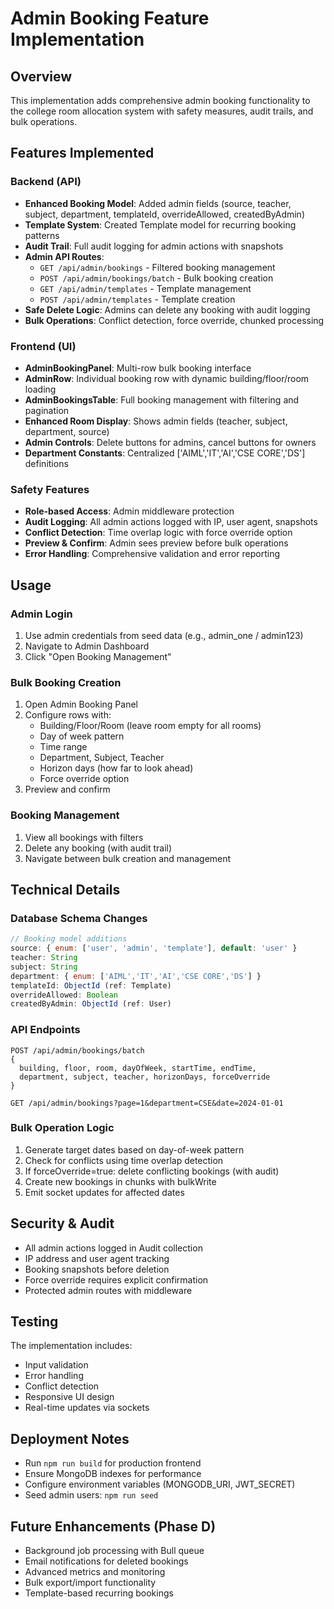 # Admin Booking Feature Implementation

## Overview
This implementation adds comprehensive admin booking functionality to the college room allocation system with safety measures, audit trails, and bulk operations.

## Features Implemented

### Backend (API)
- **Enhanced Booking Model**: Added admin fields (source, teacher, subject, department, templateId, overrideAllowed, createdByAdmin)
- **Template System**: Created Template model for recurring booking patterns
- **Audit Trail**: Full audit logging for admin actions with snapshots
- **Admin API Routes**:
  - `GET /api/admin/bookings` - Filtered booking management
  - `POST /api/admin/bookings/batch` - Bulk booking creation
  - `GET /api/admin/templates` - Template management
  - `POST /api/admin/templates` - Template creation
- **Safe Delete Logic**: Admins can delete any booking with audit logging
- **Bulk Operations**: Conflict detection, force override, chunked processing

### Frontend (UI)
- **AdminBookingPanel**: Multi-row bulk booking interface
- **AdminRow**: Individual booking row with dynamic building/floor/room loading
- **AdminBookingsTable**: Full booking management with filtering and pagination
- **Enhanced Room Display**: Shows admin fields (teacher, subject, department, source)
- **Admin Controls**: Delete buttons for admins, cancel buttons for owners
- **Department Constants**: Centralized ['AIML','IT','AI','CSE CORE','DS'] definitions

### Safety Features
- **Role-based Access**: Admin middleware protection
- **Audit Logging**: All admin actions logged with IP, user agent, snapshots
- **Conflict Detection**: Time overlap logic with force override option
- **Preview & Confirm**: Admin sees preview before bulk operations
- **Error Handling**: Comprehensive validation and error reporting

## Usage

### Admin Login
1. Use admin credentials from seed data (e.g., admin_one / admin123)
2. Navigate to Admin Dashboard
3. Click "Open Booking Management"

### Bulk Booking Creation
1. Open Admin Booking Panel
2. Configure rows with:
   - Building/Floor/Room (leave room empty for all rooms)
   - Day of week pattern
   - Time range
   - Department, Subject, Teacher
   - Horizon days (how far to look ahead)
   - Force override option
3. Preview and confirm

### Booking Management
1. View all bookings with filters
2. Delete any booking (with audit trail)
3. Navigate between bulk creation and management

## Technical Details

### Database Schema Changes
```javascript
// Booking model additions
source: { enum: ['user', 'admin', 'template'], default: 'user' }
teacher: String
subject: String
department: { enum: ['AIML','IT','AI','CSE CORE','DS'] }
templateId: ObjectId (ref: Template)
overrideAllowed: Boolean
createdByAdmin: ObjectId (ref: User)
```

### API Endpoints
```
POST /api/admin/bookings/batch
{
  building, floor, room, dayOfWeek, startTime, endTime,
  department, subject, teacher, horizonDays, forceOverride
}

GET /api/admin/bookings?page=1&department=CSE&date=2024-01-01
```

### Bulk Operation Logic
1. Generate target dates based on day-of-week pattern
2. Check for conflicts using time overlap detection
3. If forceOverride=true: delete conflicting bookings (with audit)
4. Create new bookings in chunks with bulkWrite
5. Emit socket updates for affected dates

## Security & Audit
- All admin actions logged in Audit collection
- IP address and user agent tracking
- Booking snapshots before deletion
- Force override requires explicit confirmation
- Protected admin routes with middleware

## Testing
The implementation includes:
- Input validation
- Error handling
- Conflict detection
- Responsive UI design
- Real-time updates via sockets

## Deployment Notes
- Run `npm run build` for production frontend
- Ensure MongoDB indexes for performance
- Configure environment variables (MONGODB_URI, JWT_SECRET)
- Seed admin users: `npm run seed`

## Future Enhancements (Phase D)
- Background job processing with Bull queue
- Email notifications for deleted bookings
- Advanced metrics and monitoring
- Bulk export/import functionality
- Template-based recurring bookings
